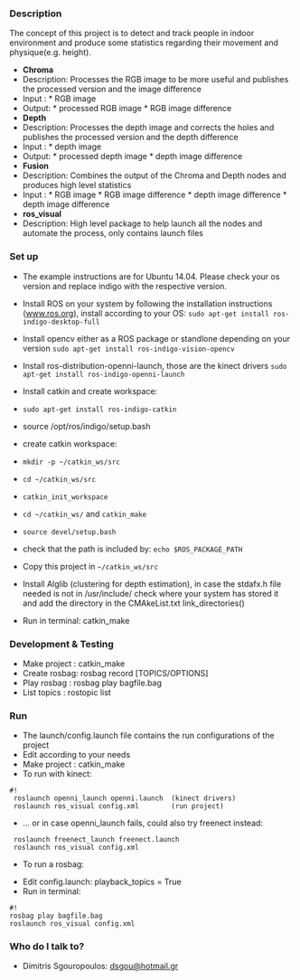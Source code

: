 ### Description ###
The concept of this project is to detect and track people in indoor environment and produce some statistics regarding
their movement and physique(e.g. height).


* **Chroma**
 * Description: 
   Processes the RGB image to be more useful and publishes the processed version and the image difference  
 * Input : 
 	   * RGB image
 * Output: 
 	   * processed RGB image
	   * RGB image difference
* **Depth**
 * Description: 
   Processes the depth image and corrects the holes and publishes the processed version and the depth difference
 * Input : 
  	   * depth image
 * Output: 
 	   * processed depth image
  	   * depth image difference
* **Fusion**
 * Description: Combines the output of the Chroma and Depth nodes and produces high level statistics
 * Input : 
  	   * RGB image
	   * RGB image difference
	   * depth image difference
	   * depth image difference
* **ros_visual**
 * Description: High level package to help launch all the nodes and automate the process, only contains launch files
  
### Set up ###

* The example instructions are for Ubuntu 14.04. Please check your os version and replace indigo with the respective version.

* Install ROS on your system by following the installation instructions (www.ros.org), install according to your OS: ```sudo apt-get install ros-indigo-desktop-full ```
* Install opencv either as a ROS package or standlone depending on your version ```sudo apt-get install ros-indigo-vision-opencv```
* Install ros-distribution-openni-launch, those are the kinect drivers ```sudo apt-get install ros-indigo-openni-launch```
* Install catkin and create workspace:
 *  ```sudo apt-get install ros-indigo-catkin```
 * source /opt/ros/indigo/setup.bash
 * create catkin workspace:
  * ```mkdir -p ~/catkin_ws/src```
  * ```cd ~/catkin_ws/src```
  * ```catkin_init_workspace```
  * ```cd ~/catkin_ws/``` and ```catkin_make```
  * ```source devel/setup.bash```
  * check that the path is included by: ```echo $ROS_PACKAGE_PATH```
* Copy this project in ```~/catkin_ws/src```
* Install Alglib (clustering for depth estimation), in case the stdafx.h file needed is not in /usr/include/
check where your system has  stored it and add the directory in the CMAkeList.txt link_directories()
* Run in terminal: catkin_make

### Development & Testing ###
* Make project : catkin_make
* Create rosbag: rosbag record [TOPICS/OPTIONS] 
* Play rosbag  : rosbag play bagfile.bag
* List topics  : rostopic list


### Run ###
* The launch/config.launch file contains the run configurations of the project
* Edit according to your needs
* Make project : catkin_make
* To run with kinect:
      
```
#!
 roslaunch openni_launch openni.launch	(kinect drivers)
 roslaunch ros_visual config.xml		(run project)
```

* ... or in case openni_launch fails, could also try freenect instead:
```
 roslaunch freenect_launch freenect.launch
 roslaunch ros_visual config.xml
```

* To run a rosbag:
- Edit config.launch: playback_topics = True
- Run in terminal:
```
#!
rosbag play bagfile.bag
roslaunch ros_visual config.xml	
```

### Who do I talk to? ###

* Dimitris Sgouropoulos: dsgou@hotmail.gr
